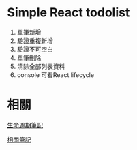 # Simple React todolist

1. 單筆新增
2. 驗證重複新增
3. 驗證不可空白
4. 單筆刪除
5. 清除全部列表資料
6. console 可看React lifecycle

# 相關
[生命週期筆記](https://github.com/Stoner609/React_todoList/blob/master/LifeCycle.md)

[相關筆記](https://github.com/Stoner609/React_todoList/blob/master/NOTE.md)